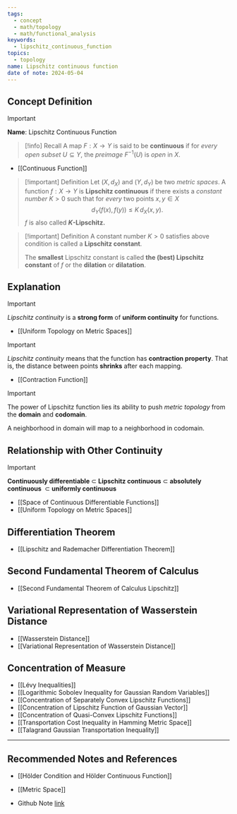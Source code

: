 ```yaml
---
tags:
  - concept
  - math/topology
  - math/functional_analysis
keywords:
  - lipschitz_continuous_function
topics:
  - topology
name: Lipschitz continuous function
date of note: 2024-05-04
---
```


## Concept Definition

>[!important]
>**Name**:  Lipschitz Continuous Function


>[!info] Recall
>A map $F: X \rightarrow Y$ is said to be **continuous** if for *every open subset* $U \subseteq Y$, the *preimage* $F^{-1}(U)$ is *open* in $X$.

- [[Continuous Function]]

>[!important] Definition
>Let $(X, d_{X})$ and $(Y, d_{Y})$ be two *metric spaces*. A function $f: X \to Y$ is **Lipschitz continuous** if there exists a *constant number* $K >0$ such that for *every* two points $x, y \in X$
>$$
>d_{Y}(f(x), f(y)) \le K\, d_{X}(x, y).
>$$
>$f$ is also called **$K$-Lipschitz.**

>[!important] Definition
>A constant number $K >0$ satisfies above condition is called a **Lipschitz constant**.
>
>The **smallest** Lipschitz constant is called **the (best) Lipschitz constant** of $f$ or the **dilation** or **dilatation**.



## Explanation

>[!important]
>*Lipschitz continuity* is a **strong form** of **uniform continuity** for functions.

- [[Uniform Topology on Metric Spaces]]

>[!important]
>*Lipschitz continuity* means that the function has **contraction property**. That is, the distance between points **shrinks** after each mapping.

- [[Contraction Function]]

>[!important]
>The power of Lipschitz function lies its ability to push *metric topology* from the **domain** and **codomain**.
>
>A neighborhood in domain will map to a neighborhood in codomain.


## Relationship with Other Continuity


>[!important]
>**Continuously differentiable** $\subset$ **Lipschitz continuous** $\subset$ **absolutely continuous**  $\subset$ **uniformly continuous**

- [[Space of Continuous Differentiable Functions]]
- [[Uniform Topology on Metric Spaces]]

## Differentiation Theorem

- [[Lipschitz and Rademacher Differentiation Theorem]]

## Second Fundamental Theorem of Calculus

- [[Second Fundamental Theorem of Calculus Lipschitz]]

## Variational Representation of Wasserstein Distance

- [[Wasserstein Distance]]
- [[Variational Representation of Wasserstein Distance]]

## Concentration of Measure

- [[Lévy Inequalities]]
- [[Logarithmic Sobolev Inequality for Gaussian Random Variables]]
- [[Concentration of Separately Convex Lipschitz Functions]]
- [[Concentration of Lipschitz Function of Gaussian Vector]]
- [[Concentration of Quasi-Convex Lipschitz Functions]]
- [[Transportation Cost Inequality in Hamming Metric Space]]
- [[Talagrand Gaussian Transportation Inequality]]




-----------
##  Recommended Notes and References

- [[Hölder Condition and Hölder Continuous Function]]

- [[Metric Space]]
- Github Note [link](https://github.com/TianpeiLuke/SelfStudyNotes/tree/master/self-study/probability_and_measure_theory)